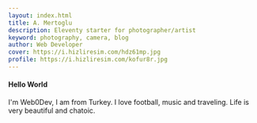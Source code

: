 ```yaml
---
layout: index.html
title: A. Mertoglu
description: Eleventy starter for photographer/artist
keyword: photography, camera, blog
author: Web Developer
cover: https://i.hizliresim.com/hdz61mp.jpg
profile: https://i.hizliresim.com/kofur8r.jpg
---
```


#### Hello World
I'm Web0Dev, I am from Turkey. I love football, music and traveling. Life is very beautiful and chatoic.
